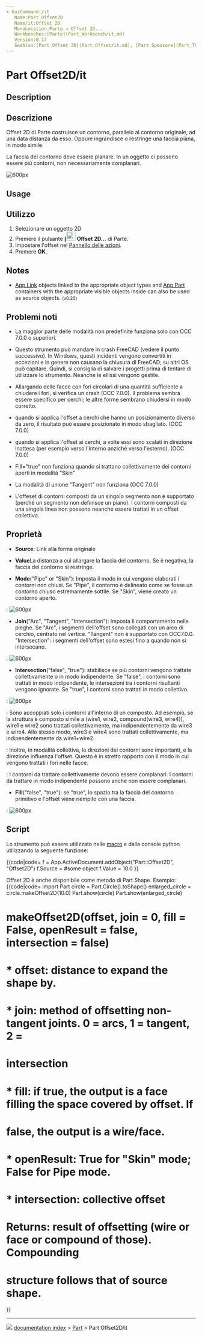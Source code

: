```yaml
---
- GuiCommand:/it
   Name:Part Offset2D
   Name/it:Offset 2D
   MenuLocation:Parte → Offset 2D...
   Workbenches:[Parte](Part_Workbench/it.md)
   Version:0.17
   SeeAlso:[Part Offset 3D](Part_Offset/it.md), [Part Spessore](Part_Thickness/it.md), [Offset di Draft](Draft_Offset/it.md)
---
```


# Part Offset2D/it


</div>

## Description


<div class="mw-translate-fuzzy">

## Descrizione

Offset 2D di Parte costruisce un contorno, parallelo al contorno originale, ad una data distanza da esso. Oppure ingrandisce o restringe una faccia piana, in modo simile.


</div>

La faccia del contorno deve essere planare. In un oggetto ci possono essere più contorni, non necessariamente complanari.

![600px](images/Part_Offset2D_Demo.png)

## Usage


<div class="mw-translate-fuzzy">

## Utilizzo

1.  Selezionare un oggetto 2D
2.  Premere il pulsante **[<img src=images/Part_Offset2D.svg style="width:24px">** **Offset 2D\...** di Parte.
3.  Impostare l\'offset nel [Pannello delle azioni](Task_Panel/it.md).
4.  Premere **OK**.


</div>

## Notes

-   [App Link](App_Link.md) objects linked to the appropriate object types and [App Part](App_Part.md) containers with the appropriate visible objects inside can also be used as source objects. <small>(v0.20)</small> 

## Problemi noti 

-   La maggior parte delle modalità non predefinite funziona solo con OCC 7.0.0 o superiori.

-   Questo strumento può mandare in crash FreeCAD (vedere il punto successivo). In Windows, questi incidenti vengono convertiti in eccezioni e in genere non causano la chiusura di FreeCAD; su altri OS può capitare. Quindi, si consiglia di salvare i progetti prima di tentare di utilizzare lo strumento. Neanche le ellissi vengono gestite.

-   Allargando delle facce con fori circolari di una quantità sufficiente a chiudere i fori, si verifica un crash (OCC 7.0.0). Il problema sembra essere specifico per cerchi; le altre forme sembrano chiudersi in modo corretto.


<div class="mw-translate-fuzzy">

-   quando si applica l\'offset a cerchi che hanno un posizionamento diverso da zero, il risultato può essere posizionato in modo sbagliato. (OCC 7.0.0)


</div>


<div class="mw-translate-fuzzy">

-   quando si applica l\'offset ai cerchi, a volte essi sono scalati in direzione inattesa (per esempio verso l\'interno anziché verso l\'esterno). (OCC 7.0.0)


</div>

-   Fill=\"true\" non funziona quando si trattano collettivamente dei contorni aperti in modalità \"Skin\"

-   La modalità di unione \"Tangent\" non funziona (OCC 7.0.0)

-   L\'offeset di contorni composti da un singolo segmento non è supportato (perché un segmento non definisce un piano). I contorni composti da una singola linea non possono neanche essere trattati in un offset collettivo.

## Proprietà

-    **Source**: Link alla forma originale


<div class="mw-translate-fuzzy">

-    **Value**La distanza a cui allargare la faccia del contorno. Se è negativa, la faccia del contorno si restringe.


</div>

-    **Mode**(\"Pipe\" or \"Skin\"): Imposta il modo in cui vengono elaborati i contorni non chiusi. Se \"Pipe\", il contorno è delineato come se fosse un contorno chiuso estremamente sottile. Se \"Skin\", viene creato un contorno aperto.

:   ![600px](images/Part_Offset2D_Mode.png)

-    **Join**(\"Arc\", \"Tangent\", \"Intersection\"): Imposta il comportamento nelle pieghe. Se \"Arc\", i segmenti dell\'offset sono collegati con un arco di cerchio, centrato nel vertice. \"Tangent\" non è supportato con OCC7.0.0. \"Intersection\": i segmenti dell\'offset sono estesi fino a quando non si intersecano.

:   ![600px](images/Part_Offset2D_Join.png)

-    **Intersection**(\"false\", \"true\"): stabilisce se più contorni vengono trattate collettivamente o in modo indipendente. Se \"false\", i contorni sono trattati in modo indipendente, le intersezioni tra i contorni risultanti vengono ignorate. Se \"true\", i contorni sono trattati in modo collettivo.

:   ![600px](images/Part_Offset2D_Intersection.png)





:   Sono accoppiati solo i contorni all\'interno di un composto. Ad esempio, se la struttura è composto simile a (wire1, wire2, compound(wire3, wire4)), wire1 e wire2 sono trattati collettivamente, ma indipendentemente da wire3 e wire4. Allo stesso modo, wire3 e wire4 sono trattati collettivamente, ma indipendentemente da wire1+wire2.





:   Inoltre, in modalità collettiva, le direzioni dei contorni sono importanti, e la direzione influenza l\'offset. Questo è in stretto rapporto con il modo in cui vengono trattati i fori nelle facce.





:   I contorni da trattare collettivamente devono essere complanari. I contorni da trattare in modo indipendente possono anche non essere complanari.

-    **Fill**(\"false\", \"true\"): se \"true\", lo spazio tra la faccia del contorno primitivo e l\'offset viene riempito con una faccia.

:   ![600px](images/Part_Offset2D_Fill.png)

## Script


<div class="mw-translate-fuzzy">

Lo strumento può essere utilizzato nelle [macro](macros/it.md) e dalla console python utilizzando la seguente funzione:


</div>


{{code|code=
f = App.ActiveDocument.addObject("Part::Offset2D", "Offset2D")
f.Source =  #some object
f.Value = 10.0
}}

Offset 2D è anche disponibile come metodo di Part.Shape. Esempio: {{code|code=
import Part
circle = Part.Circle().toShape()
enlarged_circle = circle.makeOffset2D(10.0)
Part.show(circle)
Part.show(enlarged_circle)
# makeOffset2D(offset, join = 0, fill = False, openResult = false, intersection = false)
# 
# * offset: distance to expand the shape by. 
# 
# * join: method of offsetting non-tangent joints. 0 = arcs, 1 = tangent, 2 =
# intersection
# 
# * fill: if true, the output is a face filling the space covered by offset. If
# false, the output is a wire/face.
# 
# * openResult: True for "Skin" mode; False for Pipe mode. 
# 
# * intersection: collective offset
# 
# Returns: result of offsetting (wire or face or compound of those). Compounding
# structure follows that of source shape.
}}



---
![](images/Button_right.svg) [documentation index](../README.md) > [Part](Part_Workbench.md) > Part Offset2D/it
